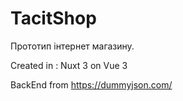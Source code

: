# TacitShop

Прототип інтернет магазину.

Created in : Nuxt 3 on Vue 3

BackEnd from https://dummyjson.com/